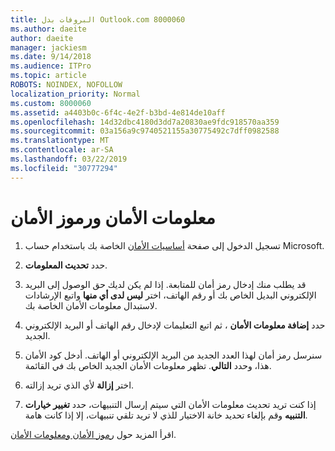 ```yaml
---
title: البروفات بدل Outlook.com 8000060
ms.author: daeite
author: daeite
manager: jackiesm
ms.date: 9/14/2018
ms.audience: ITPro
ms.topic: article
ROBOTS: NOINDEX, NOFOLLOW
localization_priority: Normal
ms.custom: 8000060
ms.assetid: a4403b0c-6f4c-4e2f-b3bd-4e814de10aff
ms.openlocfilehash: 14d32dbc4180d3dd7a20830ae9fdc918570aa359
ms.sourcegitcommit: 03a156a9c9740521155a30775492c7dff0982588
ms.translationtype: MT
ms.contentlocale: ar-SA
ms.lasthandoff: 03/22/2019
ms.locfileid: "30777294"
---
```

# <a name="security-info-and-security-codes"></a>معلومات الأمان ورموز الأمان

1. تسجيل الدخول إلى صفحة [أساسيات الأمان](https://account.microsoft.com/security) الخاصة بك باستخدام حساب Microsoft. 
    
2. حدد **تحديث المعلومات**. 
    
3. قد يطلب منك إدخال رمز أمان للمتابعة. إذا لم يكن لديك حق الوصول إلى البريد الإلكتروني البديل الخاص بك أو رقم الهاتف، اختر **ليس لدى أي منها** واتبع الإرشادات لاستبدال معلومات الأمان الخاصة بك. 
    
4. حدد **إضافة معلومات الأمان** ، ثم اتبع التعليمات لإدخال رقم الهاتف أو البريد الإلكتروني الجديد. 
    
5. سنرسل رمز أمان لهذا العدد الجديد من البريد الإلكتروني أو الهاتف. أدخل كود الأمان هذا، وحدد **التالي**. تظهر معلومات الأمان الجديد الخاص بك في القائمة. 
    
6. اختر **إزالة** لأي الذي تريد إزالته. 
    
7. إذا كنت تريد تحديث معلومات الأمان التي سيتم إرسال التنبيهات، حدد **تغيير خيارات التنبيه** وقم بإلغاء تحديد خانة الاختيار للذي لا تريد تلقي تنبيهات، إلا إذا كانت هامة. 
    
اقرأ المزيد حول [رموز الأمان ومعلومات الأمان](https://support.microsoft.com/help/12428/).
  

